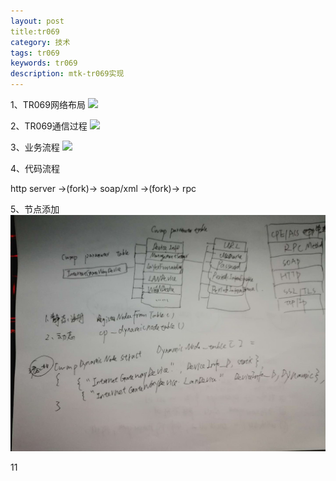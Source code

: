 ```yaml
---
layout: post
title:tr069 
category: 技术
tags: tr069
keywords: tr069
description: mtk-tr069实现
---
```


1、TR069网络布局
![](http://img.blog.csdn.net/20150930144052638)

2、TR069通信过程
![](http://img.blog.csdn.net/20150922093538005)

3、业务流程
![](http://img.blog.csdn.net/20150922092950127)

4、代码流程

http server ->(fork)-> soap/xml ->(fork)-> rpc

5、节点添加
![](https://github.com/TirpitzS/TirpitzS.github.io/blob/master/_posts/resources/tr069.jpg?raw=true)
  
  
  11